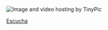 

<img src="http://i57.tinypic.com/15yud6d.png" border="0" alt="Image and video hosting by TinyPic"></a>


[Escucha](http://picosong.com/eTGQ)
